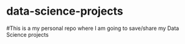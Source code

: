 # data-science-projects

#This is a my personal repo where I am going to save/share my Data Science projects
